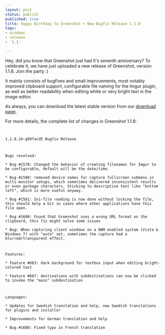 ```yaml
---
layout: post
status: publish
published: true
title: Happy Birthday to Greenshot + New Bugfix Release 1.1.8
tags:
- windows
- release
- '1.1'

---
```

<p>Hey, did you know that Greenshot just had it's seventh anniversary? To celebrate it, we have just uploaded a new release of Greenshot, version 1.1.8. Join the party :)</p>
<p>It mainly consists of bugfixes and small improvements, most notably improved clipboard support, configurable file naming for the Imgur plugin, as well as better readability when editing white or very bright text in the image editor.</p>
<p>As always, you can download the latest stable version from our <a href="/downloads/" title="Downloads">download page</a>.</p>
<p>For more details, the complete list of changes in Greenshot 1.1.8:</p>
<p><code><br />
1.1.8.24-g99facd5 Bugfix Release</p>
<p>Bugs resolved:<br />
* Bug #1578: Changed the behavior of creating filenames for Imgur to be configurable, default will be the date/time.<br />
* Bug #1580: removed device names for capture fullscreen submenu in multi-monitor setups, which sometimes delivered inconsistent results or even garbage characters. Sticking to descriptive text like "bottom left", which is more useful anyway.<br />
* Bug #1581: Ini-file reading is now done without locking the file, this should help a bit in cases where other applications have this file open.<br />
* Bug #1600: Found that Greenshot uses a wrong URL format on the clipboard, this fix might solve some issues<br />
* Bug: When capturing client windows on a DWM enabled system (Vista & Windows 7) with "auto" set, sometimes the capture had a blurred/transparent effect.</p>
<p>Features:<br />
* Feature #663: dark background for textbox input when editing bright-colored text<br />
* Feature #667: destinations with subdestinations can now be clicked to invoke the "main" subdestination</p>
<p>Languages:<br />
* Updates for Swedish translation and help, new Swedish translations for plugins and installer<br />
* Improvements for German translation and help<br />
* Bug #1608: Fixed typo in French translation<br />
</code></p>
